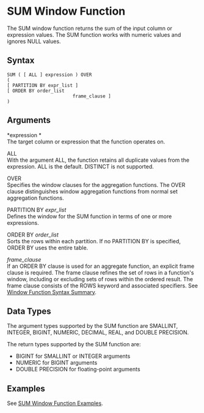 # SUM Window Function<a name="r_WF_SUM"></a>

 The SUM window function returns the sum of the input column or expression values\. The SUM function works with numeric values and ignores NULL values\.

## Syntax<a name="r_WF_SUM-synopsis"></a>

```
SUM ( [ ALL ] expression ) OVER
(
[ PARTITION BY expr_list ]
[ ORDER BY order_list 
                        frame_clause ]
)
```

## Arguments<a name="r_WF_SUM-arguments"></a>

 *expression *   
The target column or expression that the function operates on\. 

ALL   
With the argument ALL, the function retains all duplicate values from the expression\. ALL is the default\. DISTINCT is not supported\.

OVER   
Specifies the window clauses for the aggregation functions\. The OVER clause distinguishes window aggregation functions from normal set aggregation functions\.

PARTITION BY *expr\_list*   
Defines the window for the SUM function in terms of one or more expressions\.

ORDER BY *order\_list*   
Sorts the rows within each partition\. If no PARTITION BY is specified, ORDER BY uses the entire table\.

 *frame\_clause*   
If an ORDER BY clause is used for an aggregate function, an explicit frame clause is required\. The frame clause refines the set of rows in a function's window, including or excluding sets of rows within the ordered result\. The frame clause consists of the ROWS keyword and associated specifiers\. See [Window Function Syntax Summary](r_Window_function_synopsis.md)\.

## Data Types<a name="c_Supported_data_types_wf_sum"></a>

The argument types supported by the SUM function are SMALLINT, INTEGER, BIGINT, NUMERIC, DECIMAL, REAL, and DOUBLE PRECISION\.

The return types supported by the SUM function are: 
+ BIGINT for SMALLINT or INTEGER arguments
+ NUMERIC for BIGINT arguments
+ DOUBLE PRECISION for floating\-point arguments

## Examples<a name="r_WF_SUM-examples"></a>

See [SUM Window Function Examples](r_Examples_of_sum_WF.md)\.